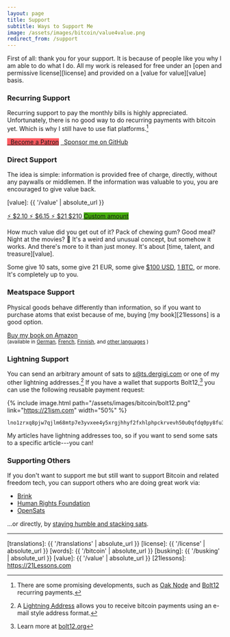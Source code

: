 ```yaml
---
layout: page
title: Support
subtitle: Ways to Support Me
image: /assets/images/bitcoin/value4value.png
redirect_from: /support
---
```


First of all: thank you for your support. It is because of people like you why I
am able to do what I do. All my work is released for free under an [open and
permissive license][license] and provided on a [value for value][value] basis.

### Recurring Support

Recurring support to pay the monthly bills is highly appreciated. Unfortunately,
there is no good way to do recurring payments with bitcoin yet. Which is why I
still have to use fiat platforms.[^fn-oak]

<div class="action-buttons">
  <div class="button button-black button-medium">
    <a href="https://patreon.com/dergigi" style="background-color: #ff5a60;"><i class="fab fa-patreon"></i> &nbsp; Become a Patron</a>
    <a href="https://github.com/sponsors/dergigi"><i class="fab fa-github"></i> &nbsp; Sponsor me on GitHub</a>
  </div>
</div>

[^fn-oak]: There are some promising developments, such as [Oak Node](https://oak-node.net/doc/trunk/README.md) and [Bolt12](https://bolt12.org/ux-design#reusable-payment-requests) recurring payments.

### Direct Support

The idea is simple: information is provided free of charge, directly, without
any paywalls or middlemen. If the information was valuable to you, you are
encouraged to give value back.

[value]: {{ '/value' | absolute_url }}

<div class="action-buttons">
  <div class="button button-blue button-medium">
    <a href="https://ts.dergigi.com/api/v1/invoices?storeId=3WkiYEG5DaQv7Ak5M2UjUi1pe5FFTPyNF1yAE9CVLNJn&orderId=V4V-2&checkoutDesc=Value+for+Value%3A+Give+as+much+as+it+is+worth+to+you.&currency=USD&price=2.10">
      ⚡ $2.10
    </a>
    <a href="https://ts.dergigi.com/api/v1/invoices?storeId=3WkiYEG5DaQv7Ak5M2UjUi1pe5FFTPyNF1yAE9CVLNJn&orderId=V4V-6&checkoutDesc=Value+for+Value%3A+Give+as+much+as+it+is+worth+to+you.&currency=USD&price=6.15">
      ⚡ $6.15
    </a>
    <a href="https://ts.dergigi.com/api/v1/invoices?storeId=3WkiYEG5DaQv7Ak5M2UjUi1pe5FFTPyNF1yAE9CVLNJn&orderId=V4V-21&checkoutDesc=Value+for+Value%3A+Give+as+much+as+it+is+worth+to+you.&currency=USD&price=21">
      ⚡ $21
    </a>
    <a href="https://ts.dergigi.com/api/v1/invoices?storeId=3WkiYEG5DaQv7Ak5M2UjUi1pe5FFTPyNF1yAE9CVLNJn&orderId=V4V-210&checkoutDesc=Value+for+Value%3A+Give+as+much+as+it+is+worth+to+you.&currency=USD&price=210">
      $210
    </a>
    <a style="background-color: #46B00C;" href="https://ts.dergigi.com/api/v1/invoices?storeId=3WkiYEG5DaQv7Ak5M2UjUi1pe5FFTPyNF1yAE9CVLNJn&orderId=V4V&checkoutDesc=Value+for+Value%3A+Give+as+much+as+it+is+worth+to+you.&currency=USD">
      Custom amount
    </a>
  </div>
</div>

How much value did you get out of it? Pack of chewing gum? Good meal? Night at
the movies? 🍿 It's a weird and unusual concept, but somehow it works. And
there's more to it than just money. It's about [time, talent, and treasure][value].

Some give 10 sats, some give 21 EUR, some give [$100 USD][100], [1 BTC][1btc], or more. It's
completely up to you.

[100]: https://ts.dergigi.com/api/v1/invoices?storeId=3WkiYEG5DaQv7Ak5M2UjUi1pe5FFTPyNF1yAE9CVLNJn&orderId=V4V-100&checkoutDesc=Value+for+Value%3A+Give+as+much+as+it+is+worth+to+you.&currency=USD&price=100

[1btc]: https://ts.dergigi.com/api/v1/invoices?storeId=3WkiYEG5DaQv7Ak5M2UjUi1pe5FFTPyNF1yAE9CVLNJn&orderId=V4V-1BTC&checkoutDesc=Value+for+Value%3A+Give+as+much+as+it+is+worth+to+you.&currency=BTC&price=1

<a id="recurring"></a>

### Meatspace Support

Physical goods behave differently than information, so if you want to purchase
atoms that exist because of me, buying [my book][21lessons] is a good option.

<div class="action-buttons">
  <div class="button button-orange button-medium">
    <a href="https://amzn.to/2Wa4qJo">Buy my book on Amazon</a>
  </div>
  <small>
  (available in
    <a href="https://amzn.to/2AtlfWZ">German</a>,
    <a href="https://amzn.to/3DUxs1O">French</a>,
    <a href="https://amzn.to/2WYYkKL">Finnish</a>, and
    <a href="https://21lessons.com/translations">other languages</a>
    )
  </small>
</div>

<a id="lightning"></a>

### Lightning Support

You can send an arbitrary amount of sats to [s@ts.dergigi.com][sats] or one of
my other lightning addresses.[^ln-addr] If you have a wallet that supports
Bolt12,[^ln-bolt12] you can use the following reusable payment request:

{% include image.html path="/assets/images/bitcoin/bolt12.png" link="https://21ism.com" width="50%" %}

```
lno1zrxq8pjw7qjlm68mtp7e3yvxee4y5xrgjhhyf2fxhlphpckrvevh50u0qfdq0py8fu308448hm6eqvc5d8p82fg077wgs45zd64qx6gplv66uqsz2j4zmyh3akkv5p2upsru9spjmk52kflevpuawzjzg7qp27apqdxqqvewrayeh06nj3t8ymq4l97ef2cf670j7sw0kffhf6vrjzqr7u823tvkv246cn6czjtdkzsp6j6d5u8a7fwpqg2v3ed96cv2jftsg08waexw2pwycp8fyny59mtgvdnvepss5l2egqqs628487l8dskakc9sfunelwvwr5
```

My articles have lightning addresses too, so if you want to send some sats to a
specific article---you can!

[sats]: lightning:s@ts.dergigi.com

### Supporting Others

If you don't want to support me but still want to support Bitcoin and related
freedom tech, you can support others who are doing great work via:

- [Brink](https://brink.dev/donate)
- [Human Rights Foundation](https://hrf.org/btc)
- [OpenSats](https://opensats.org/donate)

...or directly, by [staying humble and stacking sats](/family).

---

[translations]: {{ '/translations' | absolute_url }}
[license]: {{ '/license' | absolute_url }}
[words]: {{ '/bitcoin' | absolute_url }}
[busking]: {{ '/busking' | absolute_url }}
[value]: {{ '/value' | absolute_url }}
[21lessons]: https://21Lessons.com

[^ln-addr]: A [Lightning Address](https://lightningaddress.com/) allows you to receive bitcoin payments using an e-mail style address format.
[^ln-bolt12]: Learn more at [bolt12.org](https://bolt12.org/)